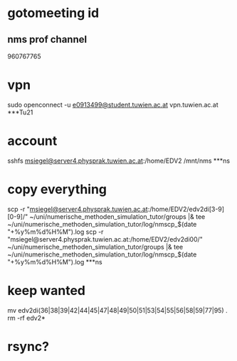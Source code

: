 # gotomeeting id

## nms prof channel

960767765


# vpn

sudo openconnect -u e0913499@student.tuwien.ac.at vpn.tuwien.ac.at
***Tu21


# account

sshfs msiegel@server4.physprak.tuwien.ac.at:/home/EDV2 /mnt/nms
***ns


# copy everything

scp -r "msiegel@server4.physprak.tuwien.ac.at:/home/EDV2/edv2di[3-9][0-9]/" ~/uni/numerische_methoden_simulation_tutor/groups |& tee ~/uni/numerische_methoden_simulation_tutor/log/nmscp_$(date "+%y%m%d%H%M").log
scp -r "msiegel@server4.physprak.tuwien.ac.at:/home/EDV2/edv2di00/" ~/uni/numerische_methoden_simulation_tutor/groups |& tee ~/uni/numerische_methoden_simulation_tutor/log/nmscp_$(date "+%y%m%d%H%M").log
***ns


# keep wanted

mv edv2di(36|38|39|42|44|45|47|48|49|50|51|53|54|55|56|58|59|77|95) .
rm -rf edv2*


# rsync?
